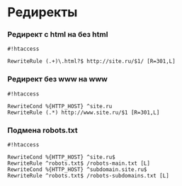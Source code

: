 # Редиректы

### Редирект с html на без html ###
```
#!htaccess

RewriteRule (.+)\.html?$ http://site.ru/$1/ [R=301,L]
```

### Редирект без www на www ###
```
#!htaccess

RewriteCond %{HTTP_HOST} ^site.ru
RewriteRule (.*) http://www.site.ru/$1 [R=301,L]
```

### Подмена robots.txt ###
```
#!htaccess

RewriteCond %{HTTP_HOST} ^site.ru$
RewriteRule ^robots.txt$ /robots-main.txt [L]
RewriteCond %{HTTP_HOST} ^subdomain.site.ru$
RewriteRule ^robots.txt$ /robots-subdomains.txt [L]
```